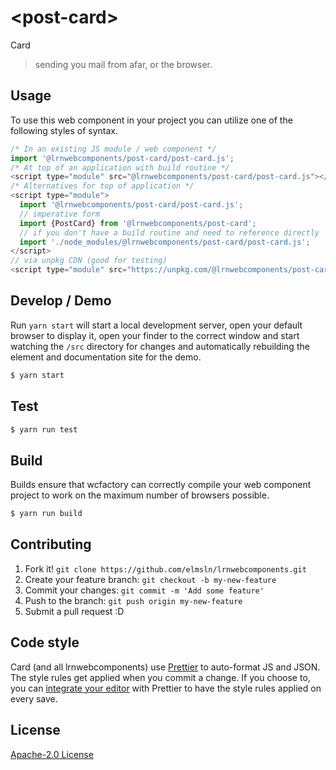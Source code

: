 # &lt;post-card&gt;

Card
> sending you mail from afar, or the browser.

## Usage
To use this web component in your project you can utilize one of the following styles of syntax.

```js
/* In an existing JS module / web component */
import '@lrnwebcomponents/post-card/post-card.js';
/* At top of an application with build routine */
<script type="module" src="@lrnwebcomponents/post-card/post-card.js"></script>
/* Alternatives for top of application */
<script type="module">
  import '@lrnwebcomponents/post-card/post-card.js';
  // imperative form
  import {PostCard} from '@lrnwebcomponents/post-card';
  // if you don't have a build routine and need to reference directly
  import './node_modules/@lrnwebcomponents/post-card/post-card.js';
</script>
// via unpkg CDN (good for testing)
<script type="module" src="https://unpkg.com/@lrnwebcomponents/post-card/post-card.js"></script>
```

## Develop / Demo
Run `yarn start` will start a local development server, open your default browser to display it, open your finder to the correct window and start watching the `/src` directory for changes and automatically rebuilding the element and documentation site for the demo.
```bash
$ yarn start
```

## Test

```bash
$ yarn run test
```

## Build
Builds ensure that wcfactory can correctly compile your web component project to
work on the maximum number of browsers possible.
```bash
$ yarn run build
```

## Contributing

1. Fork it! `git clone https://github.com/elmsln/lrnwebcomponents.git`
2. Create your feature branch: `git checkout -b my-new-feature`
3. Commit your changes: `git commit -m 'Add some feature'`
4. Push to the branch: `git push origin my-new-feature`
5. Submit a pull request :D

## Code style

Card (and all lrnwebcomponents) use [Prettier][prettier] to auto-format JS and JSON.  The style rules get applied when you commit a change.  If you choose to, you can [integrate your editor][prettier-ed] with Prettier to have the style rules applied on every save.

[prettier]: https://github.com/prettier/prettier/
[prettier-ed]: https://github.com/prettier/prettier/#editor-integration
[polyserve]: https://github.com/Polymer/polyserve
[web-component-tester]: https://github.com/Polymer/web-component-tester

## License
[Apache-2.0 License](http://opensource.org/licenses/Apache-2.0)